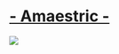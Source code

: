 # [- Amaestric -](https://www.mediafire.com/file/d3itwzpoy5zmyuh/Amaestric.osk/file)
![](https://i.ibb.co/mGYs8ws/skin-prev.png)

